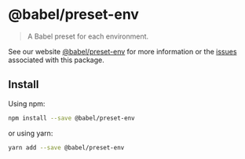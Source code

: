 # @babel/preset-env

> A Babel preset for each environment.

See our website [@babel/preset-env](https://new.babeljs.io/docs/en/next/babel-preset-env.html) for more information or the [issues](https://github.com/babel/babel/issues?utf8=%E2%9C%93&q=is%3Aissue+label%3A%22pkg%3A%20preset-env%22+is%3Aopen) associated with this package.

## Install

Using npm:

```sh
npm install --save @babel/preset-env
```

or using yarn:

```sh
yarn add --save @babel/preset-env
```
